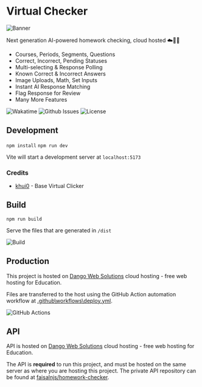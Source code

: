# Virtual Checker

![Banner](banner.png)

Next generation AI-powered homework checking, cloud hosted ☁️🚀✅

- Courses, Periods, Segments, Questions
- Correct, Incorrect, Pending Statuses
- Multi-selecting & Response Polling
- Known Correct & Incorrect Answers
- Image Uploads, Math, Set Inputs
- Instant AI Response Matching
- Flag Response for Review
- Many More Features

![Wakatime](https://wakatime.com/badge/user/074621a8-639e-4f3e-b6d9-f23b6bb481a9/project/7100b5bf-f2be-41d1-896e-136cd000ea6e.svg)
![Github Issues](https://img.shields.io/github/issues/faisalnjs/virtual-checker?style=flat&logo=github&label=GitHub%20Issues&color=mediumseagreen)
![License](https://img.shields.io/github/license/faisalnjs/virtual-checker?label=License)

## Development

`npm install`
`npm run dev`

Vite will start a development server at `localhost:5173`

### Credits

- [khui0](https://github.com/khui0) - Base Virtual Clicker

## Build

`npm run build`

Serve the files that are generated in `/dist`

![Build](https://img.shields.io/github/actions/workflow/status/faisalnjs/virtual-checker/deploy.yml?logo=github&label=Build&color=mediumseagreen)

## Production

This project is hosted on [Dango Web Solutions](https://dangoweb.com/?from=virtual-checker) cloud hosting - free web hosting for Education.

Files are transferred to the host using the GitHub Action automation workflow at [.github\workflows\deploy.yml](https://github.com/faisalnjs/Virtual-Checker/tree/main/.github/workflows/deploy.yml).

![GitHub Actions](https://img.shields.io/github/actions/workflow/status/faisalnjs/virtual-checker/deploy.yml?logo=github&label=GitHub%20Actions&color=mediumseagreen)

## API

API is hosted on [Dango Web Solutions](https://dangoweb.com/?from=virtual-checker) cloud hosting - free web hosting for Education.

The API is **required** to run this project, and must be hosted on the same server as where you are hosting this project. The private API repository can be found at [faisalnjs/homework-checker](https://github.com/faisalnjs/homework-checker).
